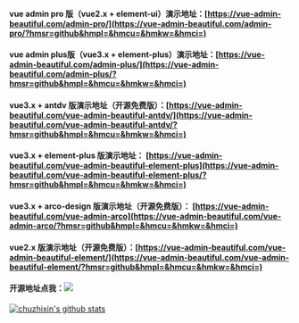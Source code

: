 
#### vue admin pro 版（vue2.x + element-ui）演示地址：[https://vue-admin-beautiful.com/admin-pro/](https://vue-admin-beautiful.com/admin-pro/?hmsr=github&hmpl=&hmcu=&hmkw=&hmci=)

#### vue admin plus版（vue3.x + element-plus）演示地址：[https://vue-admin-beautiful.com/admin-plus/](https://vue-admin-beautiful.com/admin-plus/?hmsr=github&hmpl=&hmcu=&hmkw=&hmci=)

#### vue3.x  + antdv 版演示地址（开源免费版）：[https://vue-admin-beautiful.com/vue-admin-beautiful-antdv/](https://vue-admin-beautiful.com/vue-admin-beautiful-antdv/?hmsr=github&hmpl=&hmcu=&hmkw=&hmci=)

#### vue3.x + element-plus 版演示地址： [https://vue-admin-beautiful.com/vue-admin-beautiful-element-plus](https://vue-admin-beautiful.com/vue-admin-beautiful-element-plus/?hmsr=github&hmpl=&hmcu=&hmkw=&hmci=)

#### vue3.x + arco-design 版演示地址（开源免费版）： [https://vue-admin-beautiful.com/vue-admin-arco](https://vue-admin-beautiful.com/vue-admin-arco/?hmsr=github&hmpl=&hmcu=&hmkw=&hmci=)

#### vue2.x 版演示地址（开源免费版）：[https://vue-admin-beautiful.com/vue-admin-beautiful-element/](https://vue-admin-beautiful.com/vue-admin-beautiful-element/?hmsr=github&hmpl=&hmcu=&hmkw=&hmci=)

#### 开源地址点我：[![](https://img.shields.io/github/stars/chuzhixin/vue-admin-beautiful?style=flat-square&label=Stars&logo=github)](https://github.com/chuzhixin/vue-admin-beautiful)

[![chuzhixin's github stats](https://github-readme-stats.vercel.app/api?username=chuzhixin)](https://github.com/chuzhixin/vue-admin-beautiful)

